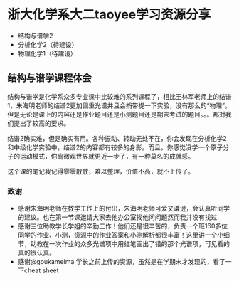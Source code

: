 # 浙大化学系大二taoyee学习资源分享
- 结构与谱学2
- 分析化学2（待建设）
- 物理化学1（待建设）
## 结构与谱学课程体会
结构与谱学是化学系众多专业课中比较难的系列课程了，相比王林军老师上的结谱1，朱海明老师的结谱2更加偏重光谱并且会捎带提一下实验，没有那么的“物理”。但是无论是课上的内容还是作业题目还是小测题目还是期末考试的题目。。。都对我们提出了较高的要求。

结谱2确实难，但是确实有用。各种振动、转动无处不在，你会发现在分析化学2和中级化学实验中，结谱2的内容都有较多的身影。而且，你感觉没学一个原子分子的运动模式，你离微观世界就更近一步了，有一种莫名的成就感。

这个课的笔记我记得零零散散，难以整理，价值不高，就不上传了。

### 致谢
- 感谢朱海明老师在教学工作上的付出，朱海明老师可爱又谦逊，会认真听同学的建议。也在第一节课邀请大家去他办公室找他问问题然而我并没有找过
- 感谢三位助教学长学姐的辛勤工作！他们还是很辛苦的，负责一个班160多位同学的作业、小测，资源中的作业答案和小测解析都很丰富！这里讲一个小细节，助教在一次作业的众多光谱项中用红笔画出了错的那个光谱项，可见看的真的很认真。
- 感谢@goukameima 学长之前上传的资源，虽然是在学期末才发现的，看了一下cheat sheet
